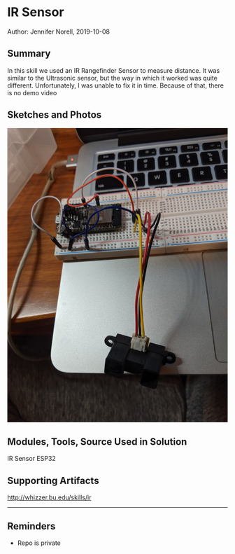 #  IR Sensor

Author: Jennifer Norell, 2019-10-08

## Summary
In this skill we used an IR Rangefinder Sensor to measure distance. It was similar to the Ultrasonic sensor, but the way in which it worked was quite different. Unfortunately, I was unable to fix it in time. Because of that, there is no demo video

## Sketches and Photos
![IR](./images/pic.jpg "LEDs")

## Modules, Tools, Source Used in Solution
IR Sensor
ESP32


## Supporting Artifacts
http://whizzer.bu.edu/skills/ir

-----

## Reminders
- Repo is private
